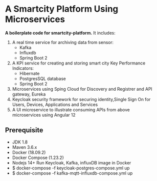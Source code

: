 # A Smartcity Platform Using Microservices
__A boilerplate code  for smartcity-platform.__ 
It includes:
 1. A real time service for archiving data from sensor:
    * Kafka
    * Influxdb
    * Spring Boot 2
 1. A KPI service for creating and storing smart city Key Performance Indicators:
    * Hibernate
    * PostgresSQL database
    * Spring Boot 2
 1. Microservices using Sping Cloud for Discovery and Registrer and API gateway, Eureka
 1. Keycloak security framework for securing identity,Single Sign On for Users, Devices, Applications and Services  
 1. A UI microservice to illustrate consuming APIs from above microservices using Angular 12   
 
## Prerequisite
- JDK 1.8 
- Maven 3.6.x
- Docker (18.09.2)
- Docker Compose (1.23.2)
- Nodejs 14+
Run Keycloak, Kafka, influxDB image in Docker
- $ docker-compose -f keycloak-postgres-compose.yml up
- $ docker-compose -f kafka-mqtt-influxdb-compose.yml up


